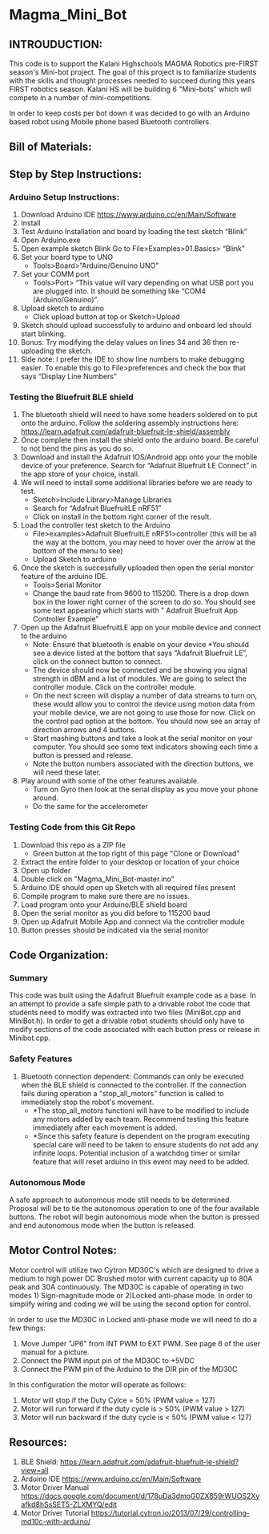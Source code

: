 # Magma_Mini_Bot


## INTROUDUCTION: 

This code is to support the Kalani Highschools MAGMA Robotics pre-FIRST season's Mini-bot project.  The goal of this project is to familiarize students with the skills and thought processes needed to succeed during this years FIRST robotics season.  Kalani HS will be building 6 "Mini-bots" which will compete in a number of mini-competitions.

In order to keep costs per bot down it was decided to go with an Arduino based robot using Mobile phone based Bluetooth controllers.

## Bill of Materials:

## Step by Step Instructions:

### Arduino Setup Instructions:

1. Download Arduino IDE <https://www.arduino.cc/en/Main/Software>
2. Install
3. Test Arduino Installation and board by loading the test sketch “Blink”
4. Open Arduino.exe
5. Open example sketch Blink
  Go to File>Examples>01.Basics> “Blink”
6. Set your board type to UNO
   * Tools>Board>”Arduino/Genuino UNO”
7. Set your COMM port
   * Tools>Port> “This value will vary depending on what USB port you are plugged into.  It should be something like “COM4 (Arduino/Genuino)”.
8. Upload sketch to arduino
   * Click upload button at top or Sketch>Upload
9. Sketch should upload successfully to arduino and onboard led should start blinking.
10. Bonus: Try modifying the delay values on lines 34 and 36 then re-uploading the sketch.
11. Side note:  I prefer the IDE to show line numbers to make debugging easier.  To enable this go to File>preferences and check the box that says “Display Line Numbers”

### Testing the Bluefruit BLE shield

1. The bluetooth shield will need to have some headers soldered on to put onto the arduino.  Follow the soldering assembly instructions here: <https://learn.adafruit.com/adafruit-bluefruit-le-shield/assembly>
2. Once complete then install the shield onto the arduino board.  Be careful to not bend the pins as you do so.
3. Download and install the Adafruit IOS/Android app onto your the mobile device of your preference. Search for “Adafruit Bluefruit LE Connect” in the app store of your choice, install.
4. We will need to install some additional libraries before we are ready to test.
   * Sketch>Include Library>Manage Libraries
   * Search for “Adafruit BluefruitLE nRF51”
   * Click on install in the bottom right corner of the result.
5. Load the controller test sketch to the Arduino
   * File>examples>Adafruit BluefruitLE nRF51>controller (this will be all the way at the bottom, you may need to hover over the arrow at the bottom of the menu to see)
   * Upload Sketch to arduino
6. Once the sketch is successfully uploaded then open the serial monitor feature of the arduino IDE.
   * Tools>Serial Monitor
   * Change the baud rate from 9600 to 115200. There is a drop down box in the lower right corner of the screen to do so.  You should see some text appearing which starts with ” Adafruit Bluefruit App Controller Example”
7. Open up the Adafruit BluefruitLE app on your mobile device and connect to the arduino
   * Note: Ensure that bluetooth is enable on your device
   *You should see a device listed at the bottom that says “Adafruit Bluefruit LE”, click on the connect button to connect.
   * The device should now be connected and be showing you signal strength in dBM and a list of modules.  We are going to select the controller module. Click on the controller module.
   * On the next screen will display a number of data streams to turn on, these would allow you to control the device using motion data from your mobile device, we are not going to use those for now.  Click on the control pad option at the bottom. You should now see an array of direction arrows and 4 buttons.  
   * Start mashing buttons and take a look at the serial monitor on your computer.  You should see some text indicators showing each time a button is pressed and release.
   * Note the button numbers associated with the direction buttons, we will need these later.
8. Play around with some of the other features available.  
   * Turn on Gyro then look at the serial display as you move your phone around.
   * Do the same for the accelerometer

### Testing Code from this Git Repo
1. Download this repo as a ZIP file
   * Green button at the top right of this page "Clone or Download"
2. Extract the entire folder to your desktop or location of your choice
3. Open up folder
4. Double click on "Magma_Mini_Bot-master.ino"
5. Arduino IDE should open up Sketch with all required files present
6. Compile program to make sure there are no issues. 
7. Load program onto your Arduino/BLE shield board
8. Open the serial monitor as you did before to 115200 baud
9. Open up Adafruit Mobile App and connect via the controller module
10. Button presses should be indicated via the serial monitor

## Code Organization:

### Summary

This code was built using the Adafruit Bluefruit example code as a base. In an attempt to provide a safe simple path to a drivable robot the code that students need to modify was extracted into two files (MiniBot.cpp and MiniBot.h).  In order to get a drivable robot students should only have to modify sections of the code associated with each button press or release in Minibot.cpp.

### Safety Features

1. Bluetooth connection dependent:  Commands can only be executed when the BLE shield is connected to the controller.  If the connection fails during operation a "stop_all_motors" function is called to immediately stop the robot's movement.  
   * *The stop_all_motors functioni will have to be modified to include any motors added by each team. Recommend testing this feature immediately after each movement is added.
   * *Since this safety feature is dependent on the program executing special care will need to be taken to ensure students do not add any infinite loops.  Potential inclusion of a watchdog timer or similar feature that will reset arduino in this event may need to be added.

### Autonomous Mode

A safe approach to autonomous mode still needs to be determined.  Proposal will be to tie the autonomous operation to one of the four available buttons.  The robot will begin autonomous mode when the button is pressed and end autonomous mode when the button is released.

## Motor Control Notes:

Motor control will utilize two Cytron MD30C's which are designed to drive a medium to high power DC Brushed motor with current capacity up to 80A peak and 30A continuously.  The MD30C is capable of operating in two modes 1) Sign-magnitude mode or 2)Locked anti-phase mode.  In order to simplify wiring and coding we will be using the second option for control. 

In order to use the MD30C in Locked anti-phase mode we will need to do a few things: 
1. Move Jumper "JP6" from INT PWM to EXT PWM.  See page 6 of the user manual for a picture.
2. Connect the PWM input pin of the MD30C to +5VDC
3. Connect the PWM pin of the Arduino to the DIR pin of the MD30C

In this configuration the motor will operate as follows:
1. Motor will stop if the Duty Cylce = 50% (PWM value = 127)
2. Motor will run forward if the duty cycle is > 50% (PWM value > 127)
3. Motor will run backward if the duty cycle is < 50% (PWM value < 127)


## Resources:

1. BLE Shield: <https://learn.adafruit.com/adafruit-bluefruit-le-shield?view=all>
2. Arduino IDE <https://www.arduino.cc/en/Main/Software>
3. Motor Driver Manual
<https://docs.google.com/document/d/178uDa3dmoG0ZX859rWUOS2Xyafkd8hSsSET5-ZLXMYQ/edit>
4. Motor Driver Tutorial
<https://tutorial.cytron.io/2013/07/29/controlling-md10c-with-arduino/>



